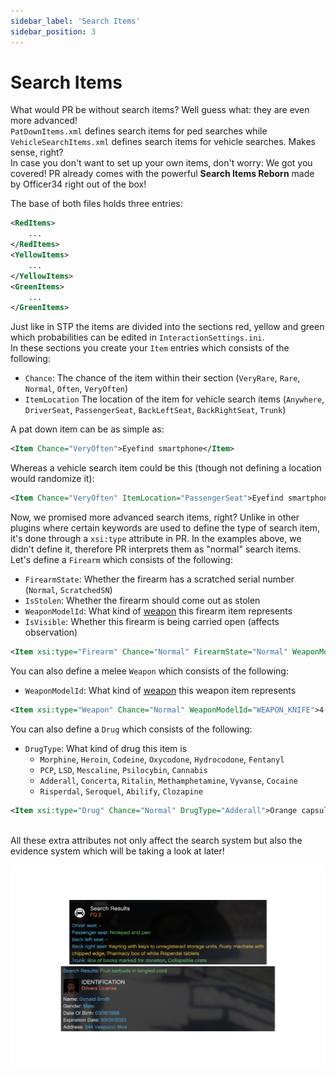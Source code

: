 ```yaml
---
sidebar_label: 'Search Items'
sidebar_position: 3
---
```


# Search Items

What would PR be without search items? Well guess what: they are even more advanced!\
`PatDownItems.xml` defines search items for ped searches while `VehicleSearchItems.xml` defines
search items for vehicle searches. Makes sense, right?\
In case you don't want to set up your own items, don't worry: We got you covered! 
PR already comes with the powerful **Search Items Reborn** made by Officer34 right out of the box!

The base of both files holds three entries:
```xml
<RedItems>
    ...
</RedItems>
<YellowItems>
    ...
</YellowItems>
<GreenItems>
    ...
</GreenItems>
```

Just like in STP the items are divided into the sections red, yellow and green which probabilities
can be edited in `InteractionSettings.ini`.\
In these sections you create your `Item` entries which consists of the following:
- `Chance`: The chance of the item within their section (`VeryRare`, `Rare`, `Normal`, `Often`, `VeryOften`)
- `ItemLocation` The location of the item for vehicle search items (`Anywhere`, `DriverSeat`, `PassengerSeat`, `BackLeftSeat`, `BackRightSeat`, `Trunk`)

A pat down item can be as simple as:
```xml
<Item Chance="VeryOften">Eyefind smartphone</Item>
```
Whereas a vehicle search item could be this (though not defining a location would randomize it):
```xml
<Item Chance="VeryOften" ItemLocation="PassengerSeat">Eyefind smartphone</Item>
```

Now, we promised more advanced search items, right? Unlike in other plugins where certain keywords
are used to define the type of search item, it's done through a `xsi:type` attribute in PR. In the examples
above, we didn't define it, therefore PR interprets them as "normal" search items.\
Let's define a `Firearm` which consists of the following:
- `FirearmState`: Whether the firearm has a scratched serial number (`Normal`, `ScratchedSN`)
- `IsStolen`: Whether the firearm should come out as stolen
- `WeaponModelId`: What kind of [weapon](https://docs.fivem.net/docs/game-references/weapon-models/) this firearm item represents
- `IsVisible`: Whether this firearm is being carried open (affects observation)
```xml
<Item xsi:type="Firearm" Chance="Normal" FirearmState="Normal" WeaponModelId="WEAPON_PISTOL">Concealed Semi-Auto Pistol</Item>
```
You can also define a melee `Weapon` which consists of the following:
- `WeaponModelId`: What kind of [weapon](https://docs.fivem.net/docs/game-references/weapon-models/) this weapon item represents
```xml
<Item xsi:type="Weapon" Chance="Normal" WeaponModelId="WEAPON_KNIFE">4-inch folding pocket knife</Item>
```
You can also define a `Drug` which consists of the following:
- `DrugType`: What kind of drug this item is
  - `Morphine`, `Heroin`, `Codeine`, `Oxycodone`, `Hydrocodone`, `Fentanyl`
  - `PCP`, `LSD`, `Mescaline`, `Psilocybin`, `Cannabis`
  - `Adderall`, `Concerta`, `Ritalin`, `Methamphetamine`, `Vyvanse`, `Cocaine`
  - `Risperdal`, `Seroquel`, `Abilify`, `Clozapine`
```xml
<Item xsi:type="Drug" Chance="Normal" DrugType="Adderall">Orange capsule with white powder</Item>
```

\
All these extra attributes not only affect the search system but also the evidence system
which will be taking a look at later!

![Search Items Results](./img/search_items/search_items_results.png)